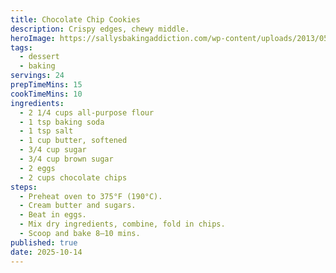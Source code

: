 ```yaml
---
title: Chocolate Chip Cookies
description: Crispy edges, chewy middle.
heroImage: https://sallysbakingaddiction.com/wp-content/uploads/2013/05/classic-chocolate-chip-cookies-1024x1536.jpg
tags:
  - dessert
  - baking
servings: 24
prepTimeMins: 15
cookTimeMins: 10
ingredients:
  - 2 1/4 cups all-purpose flour
  - 1 tsp baking soda
  - 1 tsp salt
  - 1 cup butter, softened
  - 3/4 cup sugar
  - 3/4 cup brown sugar
  - 2 eggs
  - 2 cups chocolate chips
steps:
  - Preheat oven to 375°F (190°C).
  - Cream butter and sugars.
  - Beat in eggs.
  - Mix dry ingredients, combine, fold in chips.
  - Scoop and bake 8–10 mins.
published: true
date: 2025-10-14
---
```

